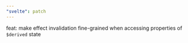 ```yaml
---
"svelte": patch
---
```


feat: make effect invalidation fine-grained when accessing properties of `$derived` state
